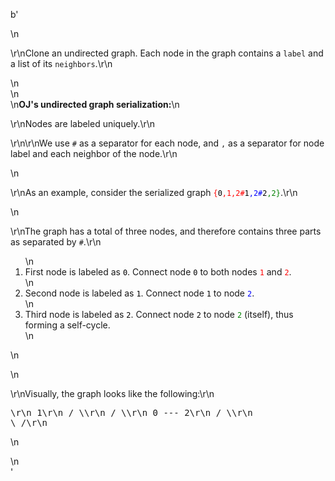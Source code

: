 b'<div class="question-description">\n<p><p>\r\nClone an undirected graph. Each node in the graph contains a <code>label</code> and a list of its <code>neighbors</code>.\r\n</p>\n<div>\n<br/>\n<b>OJ\'s undirected graph serialization:</b>\n<p>\r\nNodes are labeled uniquely.\r\n</p>\r\n\r\nWe use <code>#</code> as a separator for each node, and <code>,</code> as a separator for node label and each neighbor of the node.\r\n</div></p>\n<p>\r\nAs an example, consider the serialized graph <code><font color="red">{<font color="black">0</font>,1,2#</font><font color="blue"><font color="black">1</font>,2#</font><font color="green"><font color="black">2</font>,2}</font></code>.\r\n</p>\n<p>\r\nThe graph has a total of three nodes, and therefore contains three parts as separated by <code>#</code>.\r\n<ol>\n<li>First node is labeled as <code><font color="black">0</font></code>. Connect node <code><font color="black">0</font></code> to both nodes <code><font color="red">1</font></code> and <code><font color="red">2</font></code>.</li>\n<li>Second node is labeled as <code><font color="black">1</font></code>. Connect node <code><font color="black">1</font></code> to node <code><font color="blue">2</font></code>.</li>\n<li>Third node is labeled as <code><font color="black">2</font></code>. Connect node <code><font color="black">2</font></code> to node <code><font color="green">2</font></code> (itself), thus forming a self-cycle.</li>\n</ol>\n</p>\n<p>\r\nVisually, the graph looks like the following:\r\n<pre>\r\n       1\r\n      / \\\r\n     /   \\\r\n    0 --- 2\r\n         / \\\r\n         \\_/\r\n</pre>\n</p>\n</div>'